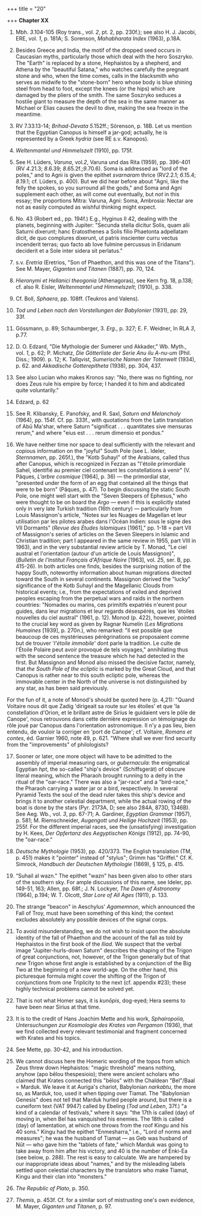 +++
title = "20"

+++
**Chapter XX**  


1. Mbh. *3*.104-105 \(Roy trans., vol. *2*, pt. 2, pp. 230f.\); see also H. J. Jacobi, ERE, vol. *1*, p. 181A; S. Sorenson, *Mahabharata Index* \(1963\), p.18A.

2. Besides Greece and India, the motif of the dropped seed occurs in Caucasian myths, particularly those which deal with the hero Soszryko. The "Earth" is replaced by a stone, Hephaistos by a shepherd, and Athena by the "beautiful Satana," who watches carefully the pregnant stone and who, when the time comes, calls in the blacksmith who serves as midwife to the "stone-born" hero whose body is blue shining steel from head to foot, except the knees \(or the hips\) which are damaged by the pliers of the smith. The same Soszryko seduces a hostile giant to measure the depth of the sea in the same manner as Michael or Elias causes the devil to dive, making the sea freeze in the meantime.

3. RV 7.33.13-14; *Brihad-Devata 5*.152ff.; Sörenson, p. 18B. Let us mention that the Egyptian Canopus is himself a jar-god; actually, he is represented by a Greek *hydria* \(see RE s.v. Kanopos\).

4. *Weltenmantel und Himmelszelt* \(1910\), pp. 175f.

5. See H. Lüders, *Varuna*, vol.*2*, Varuna und das Rita \(1959\), pp. 396-401 \(RV *4*.21.3; *8*.6.39; *8*.65.2f.;*9*.70.6\). Soma is addressed as "lord of the poles," and to Agni is given the epithet *svarnaram* thrice \(RV*2*.2.1; *6*.15.4; *8*.19.1; cf. Lüders, p. 400\). But we did hear before about "Agni, like the felly the spokes, so you surround all the gods," and Soma and Agni supplement each other, as will come out eventually, but *not* in this essay; the proportions Mitra: Varuna, Agni: Soma, Ambrosia: Nectar are not as easily computed as wishful thinking might expect.

6. No. 43 \(Robert ed., pp. 194f.\) E.g., Hyginus II 42, dealing with the planets, beginning with Jupiter: "Secunda stella dicitur Solis, quam alii Saturni dixerunt; hanc Eratosthenes a Solis filio Phaetonta adpellatam dicit, de quo complures dixerunt, ut patris inscienter curru vectus incenderit terras; quo facto ab Iove fulmine percussus in Eridanum deciderit et a Sole inter sidera sit perlatus."

7. s.v. *Eretria* \(Eretrios, "Son of Phaethon, and this was one of the Titans"\). See M. Mayer, *Giganten und Titanen* \(1887\), pp. 70, 124.

8. *Hieronymi et Hellanici theogonia* \(Athenagoras\), see Kern frg. 18, p.138; cf. also R. Eisler, *Weltenmantel und Himmelszelt*; \(1910\), p. 338.

9. Cf. Boll, *Sphaera*, pp. 108ff. \(Teukros and Valens\).

10. *Tod und Leben nach den Vorstellungen der Babylonier* \(1931\), pp: 29, 33f.

11. Gössmann, p. 89; Schaumberger, 3. *Erg*., p. 327; E. F. Weidner, In RLA *3*, p.77.

12. D. O. Edzard, "Die Mythologie der Sumerer und Akkader," Wb. Myth., vol. *1*, p. 62; P. Michatz, *Die Götterliste der Serie Anu ilu A-nu-um* \(Phil. Diss.; 1909\). p. 12; K. Tallqvist, *Sumerische Namen der Totenwelt* \(1934\), p. 62. and *Akkadische Gotterepitheta* \(1938\), pp. 304, 437.

13. See also Lucian who makes Kronos say: "No, there was no fighting, nor does Zeus rule his empire by force; I handed it to him and abdicated quite voluntarily."

14. Edzard, p. 62

15. See R. Klibansky, E. Panofsky, and R. Saxl, *Saturn and Melancholy* \(1964\), pp. 154f. Cf. pp. 333f., with quotations from the Latin translation of Abū Ma'shar, where Saturn "significat . . . quantitates sive mensuras rerum," and where "eius est . . . rerum dimensio et pondus."

16. We have neither time nor space to deal sufficiently with the relevant and copious information on the "joyful" South Pole \(see L. Ideler, *Sternnamen*, pp. 265f.\), the "Kotb Suhayl" of the Arabians, called thus after Canopus, which is recognized in Fezzan as "l'étoile primordiale Sahel, identifié au premier ciel contenant les constellations à venir" \(V. Pâques, *L'arbre cosmique* \[1964\], p. 36\) — the primordial star, "presented under the form of an egg that contained all the things that were to be born" \(Pâques, p. 47\). To begin discussing the static South Pole, one might well start with the "Seven Sleepers of Ephesus," who were thought to be on board the *Argo* — even if this is explicitly stated only in very late Turkish tradition \(16th century\) — particularly from Louis Massignon's article, "Notes sur les Nuages de Magellan et leur utilisation par les pilotes arabes dans l'Océan Indien: sous le signe des VII Dormants" \(*Revue des Études* *lslamiques* \[1961\]," pp. 1-18 = part VII of Massignon's series of articles on the Seven Sleepers in Islamic and Christian tradition; part I appeared in the same review in 1955, part VIII in 1963\), and in the very substantial review article by T. Monad, "Le ciel austral et l'orientation \(autour d'un article de Louis Massignon\)", \(*Bulletin de l'lnstitut Français d'Afrique Noire* \[1963\], vol. *25*, ser. B, pp. 415-26\). In both articles one finds, besides the surprising notion of the happy South, noteworthy information about human migrations directed toward the South in several continents. Massignon derived the "lucky" significance of the Kotb Suhayl and the Magellanic Clouds from historical events; i.e., from the expectations of exiled and deprived peoples escaping from the perpetual wars and raids in the northern countries: "Nomades ou marins, ces primitifs expatriés n'eurent pour guides, dans leur migrations et leur regards désespérés, que les 'étoiles nouvelles du ciel austral" \(1961, p. 12\). Monod \(p. 422\), however, pointed to the crucial key word as given by Ragnar Numelin \(*Les Migrations Humaines* \[1939\], p. 270*n*.\), who remarked: "Il est possible que beaucoup de ces mystérieuses pérégrinations se proposaient comme but de trouver '*l'étoile immobile*' dont parle la tradition. Le culte de l'Étoile Polaire peut avoir provoqué de tels voyages," annihilating thus with the second sentence the treasure which he had detected in the first. But Massignon and Monod also missed the decisive factor, namely, that *the South Pole of the ecliptic* is marked by the Great Cloud, and that Canopus is rather near to this south ecliptic pole, whereas the immovable center in the North of the universe is not distinguished by any star, as has been said previously.

For the fun of it, a note of Monod's should be quoted here \(p. 4,21\): "Quand Voltaire nous dit que Zadig 'dirigeait sa route sur les étoiles' et que 'la constellation d'Orion, et le brillant astre de Sirius le guidaient vers le pôle de Canope', nous retrouvons dans cette dernière expression un témoignage du rôle joué par Canopus dans l'orientation astronomique. II n'y a pas lieu, bien entendu, de vouloir la corriger en 'port de Canope'; cf. Voltaire, *Romans et contes*, éd. Garnier 1960, note 49, p. 621. "Where shall we ever find security from the "improvements" of philologists?

17. Sooner or later, one more object will have to be admitted to the assembly of imperial measuring oars, or *gubernacula*: the enigmatical Egyptian *hpt*, the so-called "ship's device" \(Schiffsgerät\) of obscure literal meaning, which the Pharaoh brought running to a deity in the ritual of the "oar-race." There was also a "jar-race" and a "bird-race," the Pharaoh carrying a water jar or a bird, respectively. In several Pyramid Texts the soul of the dead ruler takes this ship's device and brings it to another celestial department, while the actual rowing of the boat is done by the stars \(Pyr. 2173A, D; see also 284A, 873D, 1346B\). See Aeg. Wb., vol. *3*, pp. 67-71; A. Gardiner, *Egyptian Grammar* \(1957\), p. 581; M. Riemschneider, *Augengott und Heilige Hochzeit* \(1953\), pp. 255f. For the different imperial races, see the \(unsatisfying\) investigation by H. Kees, *Der Opfertanz des Aegyptischen Königs* \(1912\), pp. 74-90, the "oar-race."

18. *Deutsche Mythologie* \(1953\), pp. 420/373. The English translation \(TM, p. 451\) makes it "pointer" instead of "stylus"; Grimm has "Griffel." Cf. K. Simrock, *Handbuch der Deutschen Mythologie* \(1869\), § 125, p. 415.

19. “Suhail al wazn." The epithet "wazn" has been given also to other stars of the southern sky. For ample discussions of this name, see Ideler, pp. 149-51, 163; Allen, pp. 68f.; J. N. Lockyer, *The Dawn of Astronomy* \(1964\), p.194; W. T. Olcott, *Star Lore of All Ages* \(1911\), p. 133.

20. The strange "beacon" in Aeschylus' *Agamemnon*, which announced the Fall of Troy, must have been something of this kind; the context excludes absolutely any possible devices of the signal corps.

21. To avoid misunderstanding, we do not wish to insist upon the absolute identity of the fall of Phaethon and the account of the fall as told by Hephaistos in the first book of the *Iliad*. We suspect that the verbal image "Jupiter-hurls-down Saturn" describes the shaping of the Trigon of great conjunctions, not, however, of the Trigon generally but of that *new* Trigon whose first angle is established by a conjunction of the Big Two at the beginning of a new world-age. On the other hand, this picturesque formula might cover the shifting of the Trigon of conjunctions from one Triplicity to the next \(cf. appendix \#23\); these highly technical problems cannot be solved yet.

22. That is not what Homer says, it is *kunōpis*, dog-eyed; Hera seems to have been near Sirius at that time.

23. It is to the credit of Hans Joachim Mette and his work, *Sphairopoiia, Untersuchungen zur Kosmologie des Krates van Pergamon* \(1936\), that we find collected every relevant testimonial and fragment concerned with Krates and his topics.

24. See Mette, pp. 30-42, and his introduction.

25. We cannot discuss here the Homeric wording of the topos from which Zeus threw down Hephaistos: "magic threshold" means nothing, anyhow \(apo bēlou thespesioio\); there were ancient scholars who claimed that Krates connected this "bēlos" with the Chaldean "Bel"/Baal = Marduk. We leave it at Auriga's chariot, Babylonian *narkabtu*, the more so, as Marduk, too, used it when tipping over Tiamat. The "Babylonian Genesis" does not tell that Marduk hurled people around, but there is a cuneiform text \(VAT 9947\) called by Ebeling \(*Tod und Leben*, 37f.\) "a kind of a calendar of festivals," where it says: "the 17th is called \(day\) of moving in, when Bel has vanquished his enemies. The 18th is called \(day\) of lamentation, at which one throws from the roof Kingu and his 40 sons." Kingu had the epithet "Enmesharra," i.e., "Lord of norms and measures"; he was the husband of Tiamat — as Geb was husband of Nūt — who gave him the "tablets of fate," which Marduk was going to take away from him after his victory, and 40 is the number of Enki-Ea \(see below, p. 288\). The rest is easy to calculate. We are hampered by our inappropriate ideas about "names," and by the misleading labels settled upon celestial characters by the translators who make Tiamat, Kingu and their clan into "monsters."

26. *The Republic of Plato*, p. 350.

27. *Themis*, p. 453f. Cf. for a similar sort of mistrusting one's own evidence, M. Mayer, *Giganten und Titanen*, p. 97.



